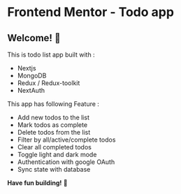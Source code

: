 # Frontend Mentor - Todo app

## Welcome! 👋
This is todo list app built with :
- Nextjs
- MongoDB
- Redux / Redux-toolkit
- NextAuth

This app has following Feature : 
- Add new todos to the list
- Mark todos as complete
- Delete todos from the list
- Filter by all/active/complete todos
- Clear all completed todos
- Toggle light and dark mode
- Authentication with google OAuth
- Sync state with database

**Have fun building!** 🚀
